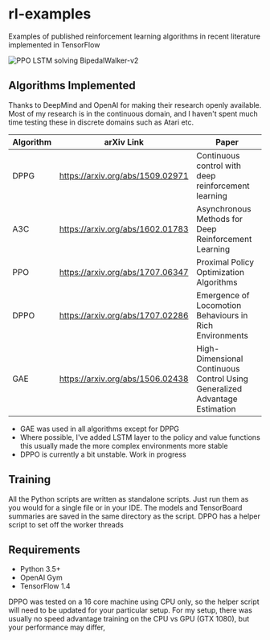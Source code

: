 # rl-examples
Examples of published reinforcement learning algorithms in recent
literature implemented in TensorFlow

![PPO LSTM solving BipedalWalker-v2](https://github.com/Anjum48/rl-examples/blob/master/ppo/BipedalWalker_PPO-LSTM.gif)

## Algorithms Implemented
Thanks to DeepMind and OpenAI for making their research openly available.
Most of my research is in the continuous domain, and I haven't spent much
time testing these in discrete domains such as Atari etc.

| Algorithm | arXiv Link                       | Paper                                                   | 
| --------- | -------------------------------- | ------------------------------------------------------- |
| DPPG      | https://arxiv.org/abs/1509.02971 | Continuous control with deep reinforcement learning     |
| A3C       | https://arxiv.org/abs/1602.01783 | Asynchronous Methods for Deep Reinforcement Learning    |
| PPO       | https://arxiv.org/abs/1707.06347 | Proximal Policy Optimization Algorithms                 |
| DPPO      | https://arxiv.org/abs/1707.02286 | Emergence of Locomotion Behaviours in Rich Environments |
| GAE       | https://arxiv.org/abs/1506.02438 | High-Dimensional Continuous Control Using Generalized Advantage Estimation |


- GAE was used in all algorithms except for DPPG
- Where possible, I've added LSTM layer to the policy and value functions
this usually made the more complex environments more stable
- DPPO is currently a bit unstable. Work in progress

## Training
All the Python scripts are written as standalone scripts. Just run them
as you would for a single file or in your IDE. The models
and TensorBoard summaries are saved in the same directory as the script.
DPPO has a helper script to set off the worker threads

## Requirements
- Python 3.5+
- OpenAI Gym
- TensorFlow 1.4

DPPO was tested on a 16 core machine using CPU only, so the helper
script will need to be updated for your particular setup.
For my setup, there was usually no speed advantage training on the 
CPU vs GPU (GTX 1080), but your performance may differ,
